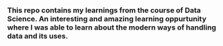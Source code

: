 ### This repo contains my learnings from the course of Data Science. An interesting and amazing learning oppurtunity where I was able to learn about the modern ways of handling data and its uses.
